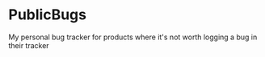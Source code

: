 # PublicBugs
My personal bug tracker for products where it's not worth logging a bug in their tracker
